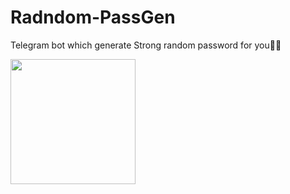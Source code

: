 # Radndom-PassGen
Telegram bot which generate Strong random password for you💫💝

<p><a href="https://heroku.com/deploy?template=https://github.com/ItsmeHyper13/Radndom-PassGen"><img src="https://img.shields.io/badge/Deploy%20To%20Heroku-black?style=for-the-badge&logo=heroku" width="200""/></a></p>
